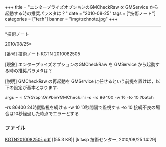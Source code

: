 ﻿+++
title = "エンタープライズオプションのGMCheckRaw を GMService から起動する時の推奨パラメタは？"
date = "2010-08-25"
tags = ["技術ノート"]
categories = ["tech"]
banner = "img/technote.jpg"
+++

-----------------------------------------------------------------------------------------------------------------------------

*技術ノート

2010/08/25*


[番号]
技術ノート KGTN 2010082505

[現象]
エンタープライズオプションのGMCheckRaw を GMService
から起動する時の推奨パラメタは？

[説明]
GMCheckRaw の再起動を GMService
に任せるという前提を置けば，以下の設定が基本となります．

args = -i C:¥GraphOn¥bin¥GMCheck.ini -s -rs 86400 -w 10 -to 10 ?batch

-rs 86400 24時間監視を続ける
-w 10 10秒間隔で監視する
-to 10 接続不良の場合は10秒経過した時点でエラーとする


### ファイル

 
 


[KGTN2010082505.pdf](http://techreport.kitasp.net/attachments/download/293/KGTN2010082505.pdf)
 [(55.3 KB)] [kitasp 技術センター, 2010/08/25
14:29]


 


 

